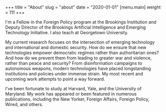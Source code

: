 +++
title = "About"
slug = "about"
date = "2020-01-01"
 [menu.main] 
 weight = 111
+++

I'm a Fellow in the Foreign Policy program at the Brookings Institution and Deputy Director of the Brookings Artificial Intelligence and Emerging Technology Initiative. I also teach at Georgetown University.

My current research focuses on the intersection of emerging technology and international and domestic security. How do we ensure that new technologies empower democratic regimes rather than authoritarian ones? And how do we prevent them from leading to greater war and violence, rather than peace and security? From disinformation campaigns to autonomous weapons, modern technologies have placed longstanding institutions and policies under immense strain. My most recent and upcoming work attempts to point a way forward. 

I've been fortunate to study at Harvard, Yale, and the University of Maryland. My work has appeared or been featured in numerous publications, including the New Yorker, Foreign Affairs, Foreign Policy, Wired, and others.

